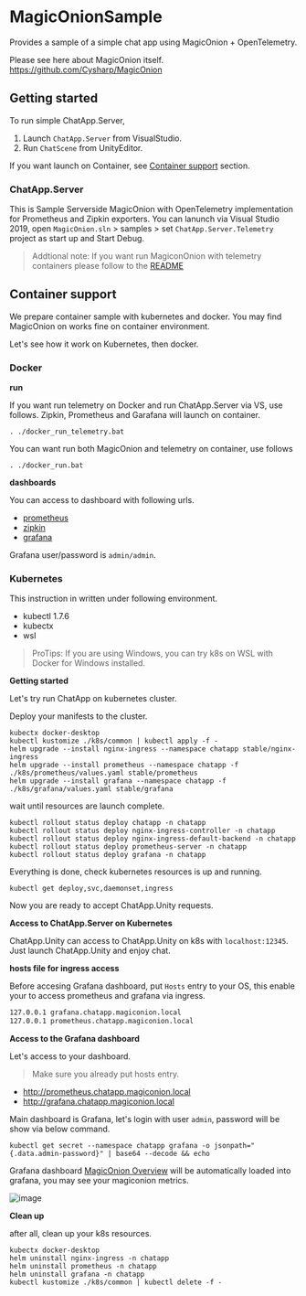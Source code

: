 # MagicOnionSample

Provides a sample of a simple chat app using MagicOnion + OpenTelemetry.

Please see here about MagicOnion itself.  
https://github.com/Cysharp/MagicOnion

## Getting started

To run simple ChatApp.Server, 

1. Launch `ChatApp.Server` from VisualStudio.  
2. Run `ChatScene` from UnityEditor.  

If you want launch on Container, see [Container support](#container-support) section.

### ChatApp.Server

This is Sample Serverside MagicOnion with OpenTelemetry implementation for Prometheus and Zipkin exporters.
You can lanunch via Visual Studio 2019, open `MagicOnion.sln` > samples > set `ChatApp.Server.Telemetry` project as start up and Start Debug.

> Addtional note: If you want run MagiconOnion with telemetry containers please follow to the [README](https://github.com/Cysharp/MagicOnion#try-visualization-on-localhost)

## Container support

We prepare container sample with kubernetes and docker.
You may find MagicOnion on works fine on container environment.

Let's see how it work on Kubernetes, then docker.

### Docker

**run**

If you want run telemetry on Docker and run ChatApp.Server via VS, use follows.
Zipkin, Prometheus and Garafana will launch on container.

```shell
. ./docker_run_telemetry.bat
```

You can want run both MagicOnion and telemetry on container, use follows

```shell
. ./docker_run.bat
```

**dashboards**

You can access to dashboard with following urls.

* [prometheus](http://localhost:9090/)
* [zipkin](http://localhost:9411/)
* [grafana](http://localhost:3000/)

Grafana user/password is `admin/admin`.

### Kubernetes

This instruction in written under following environment.

* kubectl 1.7.6
* kubectx
* wsl

> ProTips: If you are using Windows, you can try k8s on WSL with Docker for Windows installed.

**Getting started**

Let's try run ChatApp on kubernetes cluster.

Deploy your manifests to the cluster.

```shell
kubectx docker-desktop
kubectl kustomize ./k8s/common | kubectl apply -f -
helm upgrade --install nginx-ingress --namespace chatapp stable/nginx-ingress
helm upgrade --install prometheus --namespace chatapp -f ./k8s/prometheus/values.yaml stable/prometheus
helm upgrade --install grafana --namespace chatapp -f ./k8s/grafana/values.yaml stable/grafana
```

wait until resources are launch complete.

```shell
kubectl rollout status deploy chatapp -n chatapp
kubectl rollout status deploy nginx-ingress-controller -n chatapp
kubectl rollout status deploy nginx-ingress-default-backend -n chatapp
kubectl rollout status deploy prometheus-server -n chatapp
kubectl rollout status deploy grafana -n chatapp
```

Everything is done, check kubernetes resources is up and running.

```shell
kubectl get deploy,svc,daemonset,ingress
```

Now you are ready to accept ChatApp.Unity requests.

**Access to ChatApp.Server on Kubernetes**

ChatApp.Unity can access to ChatApp.Unity on k8s with `localhost:12345`.
Just launch ChatApp.Unity and enjoy chat.

**hosts file for ingress access**

Before accesing Grafana dashboard, put `Hosts` entry to your OS, this enable your to access prometheus and grafana via ingress.

```txt
127.0.0.1 grafana.chatapp.magiconion.local
127.0.0.1 prometheus.chatapp.magiconion.local
```

**Access to the Grafana dashboard**

Let's access to your dashboard.

> Make sure you already put hosts entry.

* http://prometheus.chatapp.magiconion.local
* http://grafana.chatapp.magiconion.local

Main dashboard is Grafana, let's login with user `admin`, password will be show via below command.

```shell
kubectl get secret --namespace chatapp grafana -o jsonpath="{.data.admin-password}" | base64 --decode && echo
```

Grafana dashboard [MagicOnion Overview](https://grafana.com/grafana/dashboards/10584) will be automatically loaded into grafana, you may see your magiconion metrics.

![image](https://user-images.githubusercontent.com/3856350/83670579-5d1a9e80-a60e-11ea-9289-89a412dd5877.png)

**Clean up**

after all, clean up your k8s resources.

```shell
kubectx docker-desktop
helm uninstall nginx-ingress -n chatapp
helm uninstall prometheus -n chatapp
helm uninstall grafana -n chatapp
kubectl kustomize ./k8s/common | kubectl delete -f -
```

